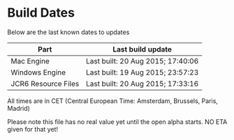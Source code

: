 # Build Dates

Below are the last known dates to updates

Part | Last build update
-----|-----
Mac Engine | Last built: 20 Aug 2015; 17:40:06
Windows Engine | Last built: 19 Aug 2015; 23:57:23
JCR6 Resource Files | Last built: 20 Aug 2015; 17:33:16
All times are in CET (Central European Time: Amsterdam, Brussels, Paris, Madrid)


Please note this file has no real value yet until the open alpha starts. NO ETA given for that yet!
